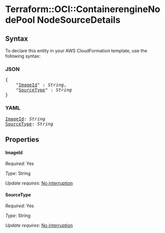 # Terraform::OCI::ContainerengineNodePool NodeSourceDetails

## Syntax

To declare this entity in your AWS CloudFormation template, use the following syntax:

### JSON

<pre>
{
    "<a href="#imageid" title="ImageId">ImageId</a>" : <i>String</i>,
    "<a href="#sourcetype" title="SourceType">SourceType</a>" : <i>String</i>
}
</pre>

### YAML

<pre>
<a href="#imageid" title="ImageId">ImageId</a>: <i>String</i>
<a href="#sourcetype" title="SourceType">SourceType</a>: <i>String</i>
</pre>

## Properties

#### ImageId

_Required_: Yes

_Type_: String

_Update requires_: [No interruption](https://docs.aws.amazon.com/AWSCloudFormation/latest/UserGuide/using-cfn-updating-stacks-update-behaviors.html#update-no-interrupt)

#### SourceType

_Required_: Yes

_Type_: String

_Update requires_: [No interruption](https://docs.aws.amazon.com/AWSCloudFormation/latest/UserGuide/using-cfn-updating-stacks-update-behaviors.html#update-no-interrupt)

